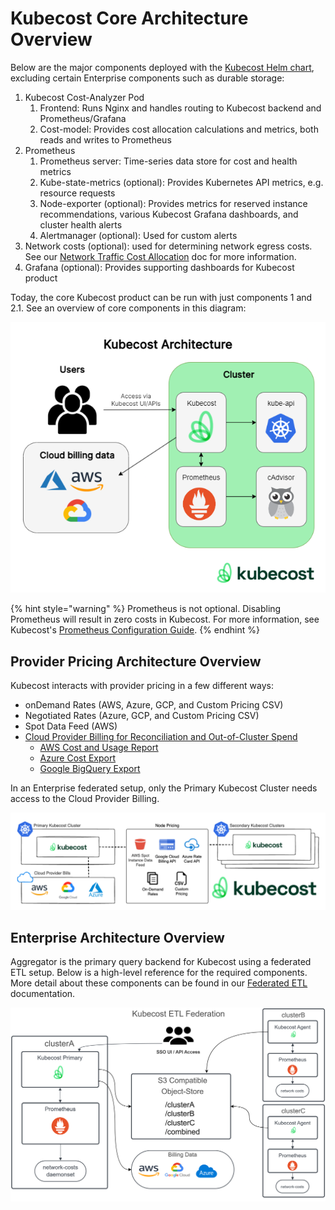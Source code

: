 # Kubecost Core Architecture Overview

Below are the major components deployed with the [Kubecost Helm chart](/install-and-configure/install//install.md), excluding certain Enterprise components such as durable storage:

1. Kubecost Cost-Analyzer Pod
   1. Frontend: Runs Nginx and handles routing to Kubecost backend and Prometheus/Grafana
   2. Cost-model: Provides cost allocation calculations and metrics, both reads and writes to Prometheus
2. Prometheus
   1. Prometheus server: Time-series data store for cost and health metrics
   2. Kube-state-metrics (optional): Provides Kubernetes API metrics, e.g. resource requests
   3. Node-exporter (optional): Provides metrics for reserved instance recommendations, various Kubecost Grafana dashboards, and cluster health alerts
   4. Alertmanager (optional): Used for custom alerts
3. Network costs (optional): used for determining network egress costs. See our [Network Traffic Cost Allocation](/using-kubecost/navigating-the-kubecost-ui/cost-allocation/network-allocation.md) doc for more information.
4. Grafana (optional): Provides supporting dashboards for Kubecost product

Today, the core Kubecost product can be run with just components 1 and 2.1. See an overview of core components in this diagram:

![Architecture Overview](/images/diagrams/kube-architecture.png)

{% hint style="warning" %}
Prometheus is not optional. Disabling Prometheus will result in zero costs in Kubecost. For more information, see Kubecost's [Prometheus Configuration Guide](/install-and-configure/advanced-configuration/custom-prom/custom-prom.md).
{% endhint %}

## Provider Pricing Architecture Overview

Kubecost interacts with provider pricing in a few different ways:

* onDemand Rates (AWS, Azure, GCP, and Custom Pricing CSV)
* Negotiated Rates (Azure, GCP, and Custom Pricing CSV)
* Spot Data Feed (AWS)
* [Cloud Provider Billing for Reconciliation and Out-of-Cluster Spend](/install-and-configure/install/cloud-integration/README.md)
  * [AWS Cost and Usage Report](/install-and-configure/install/cloud-integration/aws-cloud-integrations/aws-cloud-integrations.md)
  * [Azure Cost Export](/install-and-configure/install/cloud-integration/azure-out-of-cluster/azure-out-of-cluster.md)
  * [Google BigQuery Export](/install-and-configure/install/cloud-integration/gcp-out-of-cluster/README.md)

In an Enterprise federated setup, only the Primary Kubecost Cluster needs access to the Cloud Provider Billing.

![Provider Pricing Overview](/images/cloud-bill-diagram.png)

## Enterprise Architecture Overview

Aggregator is the primary query backend for Kubecost using a federated ETL setup. Below is a high-level reference for the required components. More detail about these components can be found in our [Federated ETL](/install-and-configure/install/multi-cluster/federated-etl/federated-etl.md) documentation.

![Architecture Overview](/images/kubecost-ETL-Federated-Architecture.png)
